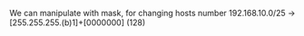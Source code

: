 We can manipulate with mask, for changing hosts number
192.168.10.0/25 -> [255.255.255.(b)1]+[0000000] (128)